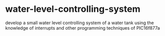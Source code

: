 # water-level-controlling-system
develop a small water level controlling system of a water tank using the knowledge of interrupts and other programming techniques of PIC16f877a
